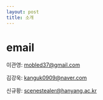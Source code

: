 ```yaml
---
layout: post
title: 소개
---
```

# email
이관영: mobled37@gmail.com


김강욱: kanguk0909@naver.com


신규황: scenestealer@hanyang.ac.kr